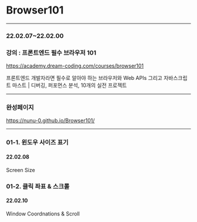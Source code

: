 # Browser101

---

### 22.02.07~22.02.00

### 강의 : 프론트엔드 필수 브라우저 101

https://academy.dream-coding.com/courses/browser101

프론트엔드 개발자라면 필수로 알아야 하는 브라우저와 Web APIs 그리고 자바스크립트 마스트 | 디버깅, 퍼포먼스 분석, 10개의 실전 프로젝트

---

### 완성페이지

https://nunu-0.github.io/Browser101/


---

### 01-1. 윈도우 사이즈 표기

#### 22.02.08

Screen Size

### 01-2. 클릭 좌표 & 스크롤

#### 22.02.10

Window Coordnations & Scroll
